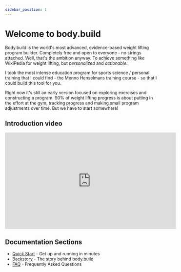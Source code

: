 ```yaml
---
sidebar_position: 1
---
```


# Welcome to body.build

Body.build is the world's most advanced, evidence-based weight lifting program builder.  Completely free and open to everyone - no strings attached.  Well, that's the ambition anyway.  To achieve something like WikiPedia for weight lifting, but *personalized* and *actionable*.

I took the most intense education program for sports science / personal training that I could find - the Menno Henselmans training course - so that I could build this tool for you.

Right now it's still an early version focused on exploring exercises and constructing a program.  90% of weight lifting progress is about putting in the effort at the gym, tracking progress and making small program adjustments over time.  But we have to start somewhere!

## Introduction video

<div style={{textAlign: 'center'}}>
  <iframe
    width="560"
    height="315"
    src="https://www.youtube.com/embed/wOVZdZ9_jdE"
    title="YouTube video player"
    frameBorder="0"
    allow="accelerometer; autoplay; clipboard-write; encrypted-media; gyroscope; picture-in-picture"
    allowFullScreen
  ></iframe>
</div>

## Documentation Sections

- [Quick Start](quick-start.md) - Get up and running in minutes
- [Backstory](backstory.md) - The story behind body.build
- [FAQ](faq.md) - Frequently Asked Questions
<!-- anatomy module link not public because it's the least interesting feature to most -->